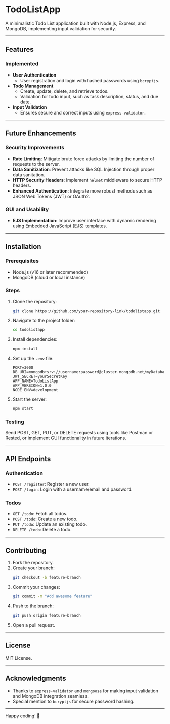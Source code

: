 # TodoListApp

A minimalistic Todo List application built with Node.js, Express, and MongoDB, implementing input validation for security.

---

## Features

### Implemented
- **User Authentication**
  - User registration and login with hashed passwords using `bcryptjs`.
- **Todo Management**
  - Create, update, delete, and retrieve todos.
  - Validation for todo input, such as task description, status, and due date.
- **Input Validation**
  - Ensures secure and correct inputs using `express-validator`.

---

## Future Enhancements

### Security Improvements
- **Rate Limiting**: Mitigate brute force attacks by limiting the number of requests to the server.
- **Data Sanitization**: Prevent attacks like SQL Injection through proper data sanitation.
- **HTTP Security Headers**: Implement `helmet` middleware to secure HTTP headers.
- **Enhanced Authentication**: Integrate more robust methods such as JSON Web Tokens (JWT) or OAuth2.

### GUI and Usability
- **EJS Implementation**: Improve user interface with dynamic rendering using Embedded JavaScript (EJS) templates.

---

## Installation

### Prerequisites
- Node.js (v16 or later recommended)
- MongoDB (cloud or local instance)

### Steps
1. Clone the repository:
   ```bash
   git clone https://github.com/your-repository-link/todolistapp.git
   ```

2. Navigate to the project folder:
   ```bash
   cd todolistapp
   ```

3. Install dependencies:
   ```bash
   npm install
   ```

4. Set up the `.env` file:
   ```plaintext
   PORT=3000
   DB_URI=mongodb+srv://username:password@cluster.mongodb.net/myDatabase
   JWT_SECRET=yourSecretKey
   APP_NAME=TodoListApp
   APP_VERSION=1.0.0
   NODE_ENV=development
   ```

5. Start the server:
   ```bash
   npm start
   ```

### Testing
Send POST, GET, PUT, or DELETE requests using tools like Postman or Rested, or implement GUI functionality in future iterations.

---

## API Endpoints

### Authentication
- `POST /register`: Register a new user.
- `POST /login`: Login with a username/email and password.

### Todos
- `GET /todo`: Fetch all todos.
- `POST /todo`: Create a new todo.
- `PUT /todo`: Update an existing todo.
- `DELETE /todo`: Delete a todo.

---

## Contributing

1. Fork the repository.
2. Create your branch:
   ```bash
   git checkout -b feature-branch
   ```
3. Commit your changes:
   ```bash
   git commit -m "Add awesome feature"
   ```
4. Push to the branch:
   ```bash
   git push origin feature-branch
   ```
5. Open a pull request.

---

## License

MIT License.

---

## Acknowledgments
- Thanks to `express-validator` and `mongoose` for making input validation and MongoDB integration seamless.
- Special mention to `bcryptjs` for secure password hashing.

---

Happy coding! 🚀
